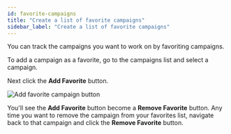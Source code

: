 ```yaml
---
id: favorite-campaigns
title: "Create a list of favorite campaigns"
sidebar_label: "Create a list of favorite campaigns"
---
```


You can track the campaigns you want to work on by favoriting campaigns.

To add a campaign as a favorite, go to the campaigns list and select a campaign.

Next click the **Add Favorite** button.

![Add favorite campaign button](/docs/img/add-favorite-campaign.png)

You'll see the **Add Favorite** button become a **Remove Favorite** button. Any time you want to remove the campaign from your favorites list, navigate back to that campaign and click the **Remove Favorite** button.
